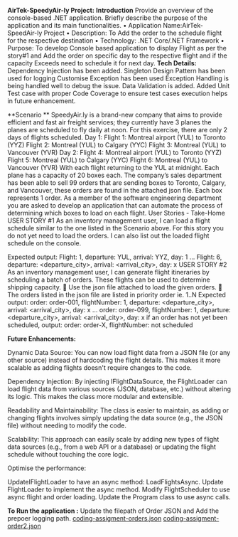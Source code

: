 **AirTek-SpeedyAir-ly Project:**
**Introduction**
Provide an overview of the console-based .NET application. Briefly describe the purpose of the application and its main functionalities.
•	Application Name:AirTek-SpeedAir-ly Project
•	Description: To Add the order to the schedule flight for the respective destination
•	Technology: .NET Core/.NET Framework
•	Purpose: To develop Console based application to display Flight as per the story#1 and Add the order on specific day to the respective flight and if the capacity Exceeds need to schedule it for next day.
**Tech Details:**
Dependency Injection has been added.
Singleton Design Pattern has been used for logging
Customise Exception has been used
Exception Handling is being handled well to debug the issue.
Data Validation is added.
Added Unit Test case with proper Code Coverage to ensure test cases execution helps in future enhancement.


**Scenario **
SpeedyAir.ly is a brand-new company that aims to provide efficient and fast air freight services; they currently 
have 3 
planes the planes are scheduled to fly daily at noon. For this exercise, there are only 2 days of flights scheduled. 
Day 1: 
Flight 1: Montreal airport (YUL) to Toronto (YYZ) 
Flight 2: Montreal (YUL) to Calgary (YYC) 
Flight 3: Montreal (YUL) to Vancouver (YVR) 
Day 2: 
Flight 4: Montreal airport (YUL) to Toronto (YYZ) 
Flight 5: Montreal (YUL) to Calgary (YYC) 
Flight 6: Montreal (YUL) to Vancouver (YVR) 
With each flight returning to the YUL at midnight. 
Each plane has a capacity of 20 boxes each. 
The company’s sales department has been able to sell 99 orders that are sending boxes to Toronto, Calgary, and 
Vancouver, these orders are found in the attached json file. Each box represents 1 order. 
As a member of the software engineering department you are asked to develop an application that can automate 
the 
process of determining which boxes to load on each flight. 
User Stories - Take-Home 
USER STORY #1 
As an inventory management user, I can load a flight schedule similar to the one listed in the Scenario above. For 
this story you do not yet need to load the orders. I can also list out the loaded flight schedule on the console. 
 
Expected output: 
Flight: 1, departure: YUL, arrival: YYZ, day: 1 
... 
Flight: 6, departure: <departure_city>, arrival: <arrival_city>, day: x 
USER STORY #2 
As an inventory management user, I can generate flight itineraries by scheduling a batch of orders. These flights 
can be used to determine shipping capacity. 
 Use the json file attached to load the given orders. 
 The orders listed in the json file are listed in priority order ie. 1..N 
Expected output: 
order: order-001, flightNumber: 1, departure: <departure_city>, arrival: <arrival_city>, day: x 
... 
order: order-099, flightNumber: 1, departure: <departure_city>, arrival: <arrival_city>, day: x 
if an order has not yet been scheduled, output:
order: order-X, flightNumber: not scheduled


**Future Enhancements:**

Dynamic Data Source: You can now load flight data from a JSON file (or any other source) instead of hardcoding the flight details. This makes it more scalable as adding flights doesn't require changes to the code.

Dependency Injection: By injecting IFlightDataSource, the FlightLoader can load flight data from various sources (JSON, database, etc.) without altering its logic. This makes the class more modular and extensible.

Readability and Maintainability: The class is easier to maintain, as adding or changing flights involves simply updating the data source (e.g., the JSON file) without needing to modify the code.

Scalability: This approach can easily scale by adding new types of flight data sources (e.g., from a web API or a database) or updating the flight schedule without touching the core logic.

Optimise the performance:

UpdateIFlightLoader to have an async method: LoadFlightsAsync.
Update FlightLoader to implement the async method.
Modify FlightScheduler to use async flight and order loading.
Update the Program class to use async calls.

**To Run the application :**
 Update the filepath of Order JSON and Add the prepoer logging path.
[coding-assigment-orders.json](https://github.com/user-attachments/files/17612111/coding-assigment-orders.json)
[coding-assigment-order2.json](https://github.com/user-attachments/files/17612110/coding-assigment-order2.json)
